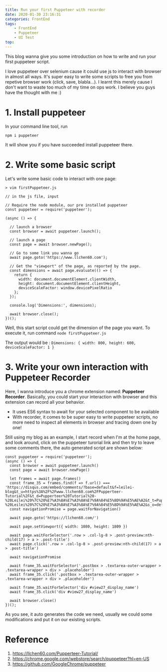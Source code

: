 ```yaml
---
title: Run your first Puppeteer with recorder
date: 2020-01-30 23:16:31
categories: FrontEnd
tags:
    - FrontEnd
    - Puppeteer
    - UI Test
top:
---
```

This blog wanna give you some introduction on how to write and run your first puppeteer script. 

I love puppeteer over selenium cause it could use js to interact with browser in almost all ways. It's super easy to write some scripts to free you from repetive browser work (click, save, blabla...). I learnt this merely cause I don't want to waste too much of my time on ops work. I believe you guys have the thought with me :) 

# 1. Install puppeteer

In your command line tool, run 

    npm i puppeteer 

It will show you if you have succeeded install puppeteer there. 

# 2. Write some basic script 

Let's write some basic code to interact with one page: 

    > vim firstPuppeteer.js
    
    // in the js file, input 
    
    // Require the node module, our pre installed puppeteer 
    const puppeteer = require('puppeteer');

    (async () => {
    
      // launch a browser 
      const browser = await puppeteer.launch();
      
      // launch a page 
      const page = await browser.newPage();
      
      // Go to some link you wanna go
      await page.goto('https://www.llchen60.com');
    
      // Get the "viewport" of the page, as reported by the page.
      const dimensions = await page.evaluate(() => {
        return {
          width: document.documentElement.clientWidth,
          height: document.documentElement.clientHeight,
          deviceScaleFactor: window.devicePixelRatio
        };
      });
    
      console.log('Dimensions:', dimensions);
    
      await browser.close();
    })();
    
Well, this start script could get the dimension of the page you want. To execute it, run command `node firstPuppeteer.js`

The output would be : `Dimensions: { width: 800, height: 600, deviceScaleFactor: 1 }`

# 3. Write your own interaction with Puppeteer Recorder 

Here, I wanna introduce you a chrome extension named: **Puppeteer Recorder**. Basically, you could start your interaction with browser and this extension can record all your behavior. 

+ It uses ES6 syntax to await for your selected component to be available
+ With recorder, it comes to be super easy to write puppeteer scripts, no more need to inspect all elements in browser and tracing down one by one! 


Still using my blog as an example, I start record when I'm at the home page, and look around, click on the puppeteer turorial link and then try to leave some comments there, the auto generated script are shown below: 

    const puppeteer = require('puppeteer');
    (async () => {
      const browser = await puppeteer.launch()
      const page = await browser.newPage()
      
      let frames = await page.frames()
      const frame_35 = frames.find(f => f.url() === 'https://disqus.com/embed/comments/?base=default&f=leilei-blog&t_u=https%3A%2F%2Fwww.llchen60.com%2FPupperteer-Tutorial%2F&t_d=Pupperteer%20Tutorial%20-%20Leilei%20%7C%20%E7%A3%8A%E7%A3%8A%E7%9A%84%E5%8D%9A%E5%AE%A2&t_t=Pupperteer%20Tutorial%20-%20Leilei%20%7C%20%E7%A3%8A%E7%A3%8A%E7%9A%84%E5%8D%9A%E5%AE%A2&s_o=default#version=50739766d3d12616cb0b6361b7b2fd85')
      const navigationPromise = page.waitForNavigation()
      
      await page.goto('https://llchen60.com/')
      
      await page.setViewport({ width: 1080, height: 1809 })
      
      await page.waitForSelector('.row > .col-lg-8 > .post-preview:nth-child(17) > a > .post-title')
      await page.click('.row > .col-lg-8 > .post-preview:nth-child(17) > a > .post-title')
      
      await navigationPromise
      
      await frame_35.waitForSelector('.postbox > .textarea-outer-wrapper > .textarea-wrapper > div > .placeholder')
      await frame_35.click('.postbox > .textarea-outer-wrapper > .textarea-wrapper > div > .placeholder')
      
      await frame_35.waitForSelector('div #view27_display_name')
      await frame_35.click('div #view27_display_name')
      
      await browser.close()
    })();
    
As you see, it auto generates the code we need, usually we could some modifications and put it on our existing scripts. 

# Reference 
1. https://llchen60.com/Pupperteer-Tutorial/
2. https://chrome.google.com/webstore/search/puppeteer?hl=en-US
3. https://github.com/GoogleChrome/puppeteer
